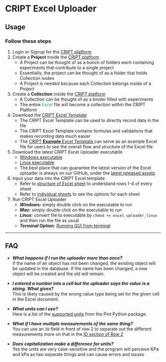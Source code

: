 # CRIPT Excel Uploader

## Usage

### Follow these steps

<ol id="usage-steps">
  <li>
    Login or Signup for the <a href="https://www.criptapp.org/" target="_blank">CRIPT platform</a>
  </li>
  <li>
    Create a <b>Project</b> inside the 
    <a href="https://www.criptapp.org/project" target="_blank">CRIPT platform</a>
    <ul>
      <li>
        A Project can be thought of as a bunch of folders each containing experiments that contribute to a single project
      </li>
      <li>
        Essentially, the project can be thought of as a folder that holds Collection nodes
      </li>
      <li>
        A Project is needed because each Collection belongs inside of a Project
      </li>
    </ul>
  </li>

  <li>
    Create a <b>Collection</b> inside the 
    <a href="https://www.criptapp.org/collection" target="_blank">CRIPT platform</a>
    <ul>
      <li>
        <!-- todo is this correct? -->
        A Collection can be thought of as a binder filled with experiments
      </li>
      <li>
        The entire <span style="color: #21a366">Excel</span> file will become a collection within the CRIPT Platform
      </li>
    </ul>
  </li>

  <li>
    Download the
    <a href="https://github.com/C-Accel-CRIPT/cript-excel-uploader/releases/download/v0.6.1/CRIPT_template.xlsx">
        CRIPT Excel Template
    </a>
    <ul>
      <li>
          The CRIPT Excel Template can be used to directly record data in the file
      </li>
      <li>
          The CRIPT Excel Template contains formulas and validations that makes recording data much easier
      </li>
      <li>
        The 
        <a href="https://github.com/C-Accel-CRIPT/cript-excel-uploader/releases/download/v0.6.1/Example_filled_CRIPT_template.xlsx">
          CRIPT <b>Example</b> Excel Template
        </a>
        can serve as an example Excel file for users to see the overall flow and structure of the Excel file
      </li>
    </ul>
  </li>
  <li>
    Download the latest CRIPT Excel Uploader executable
    <ul>
      <li>
        <a href="https://github.com/C-Accel-CRIPT/cript-excel-uploader/releases/download/v0.6.1/excel_uploader_gui_windows.exe">
          Windows executable
        </a>
      </li>
      <li>
        <a href="https://github.com/C-Accel-CRIPT/cript-excel-uploader/releases/download/v0.6.1/excel_uploader_gui_linux">
          Linux executable
        </a>
      </li>
      <li>
        The best place that can guarantee the latest version of the Excel uploader is always on our GitHub, under the 
        <a href="https://github.com/C-Accel-CRIPT/cript-excel-uploader/releases/latest">latest released assets</a>
      </li>
    </ul>
  <li>
    Input your data into the CRIPT Excel template
    <ul>
      <li>
        Refer to <a href="excel_rows" target="_blank">structure of Excel sheet</a> 
        to understand rows 1-4 of every sheet
      </li>
      <li>
        Refer to <a href="individual_sheets" target="_blank">individual sheets</a> to see the options for each sheet
      </li>
    </ul>
  </li>
  <li>
    Run CRIPT Excel Uploader
    <ul>
      <li>
        <b><em>Windows:</em></b> simply double click on the executable to run
      </li>
       <li>
        <b><em>Mac:</em></b> simply double click on the executable to run
      </li>
      <li>
        <b><em>Linux:</em></b> convert file to executable by <code>chmod +x excel_uploader_linux</code> and then run the file as usual
      </li>
      <li>
        <b><em>Terminal Option:</em></b>
        <a href="launch_gui_from_terminal.md">
          Running GUI from terminal
        </a>
      </li>
    </ul>
  </li>
</ol>

---

## FAQ

- **_What happens if I run the uploader more than once?_**  
  If the name of an object has not been changed, the existing object will be updated in the database. If the name has
  been changed, a new object will be created and the old will remain.

- **_I entered a number into a cell but the uploader says the value is a string. What gives?_**  
  This is likely caused by the wrong value type being set for the given cell in the Excel document.

- **_What units can I use?_**  
  Here is a list of the <a href="https://github.com/hgrecco/pint/blob/master/pint/default_en.txt" target="_blank">
  supported units</a>
  from the Pint Python package.

- **_What if I have multiple measurements of the same thing?_**  
  You can use an `ID` field in front of row 2 to separate out the different measurements more on that in
  the <a href="excel_rows/#id-optional" target="_blank">ID section of Row 2</a>

- **_Does capitalization make a difference for units?_**  
  Yes the units are very case-sensitive and the program will perceive KPa and kPa as two separate things and can cause
  errors and issues

<div style="margin-bottom: 5rem;"></div>
